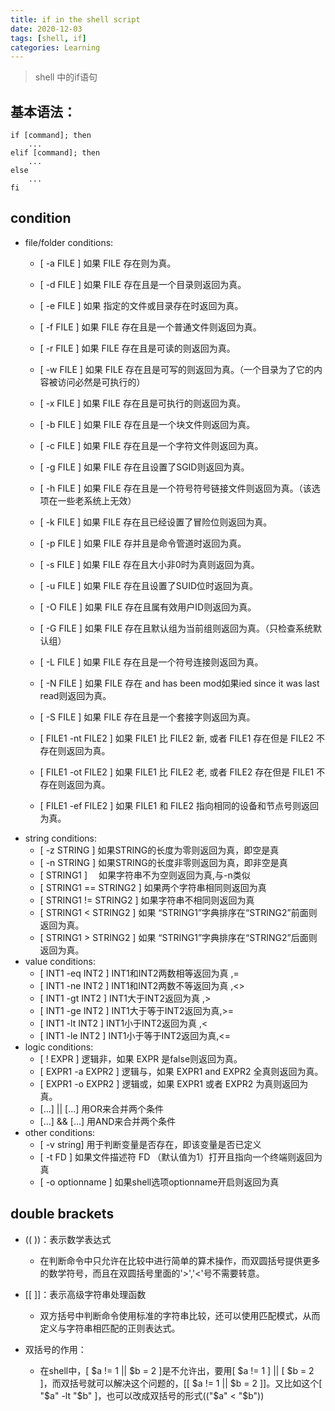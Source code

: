 ```yaml
---
title: if in the shell script
date: 2020-12-03
tags: [shell, if]
categories: Learning
---
```

> shell 中的if语句

## 基本语法：
```shell
if [command]; then
    ...
elif [command]; then
    ...
else
    ...
fi
```

## condition
- file/folder conditions:
    - [ -a FILE ] 如果 FILE 存在则为真。
    - [ -d FILE ] 如果 FILE 存在且是一个目录则返回为真。
    - [ -e FILE ] 如果 指定的文件或目录存在时返回为真。
    - [ -f FILE ] 如果 FILE 存在且是一个普通文件则返回为真。
    - [ -r FILE ] 如果 FILE 存在且是可读的则返回为真。
    - [ -w FILE ] 如果 FILE 存在且是可写的则返回为真。（一个目录为了它的内容被访问必然是可执行的）
    - [ -x FILE ] 如果 FILE 存在且是可执行的则返回为真。

    - [ -b FILE ] 如果 FILE 存在且是一个块文件则返回为真。
    - [ -c FILE ] 如果 FILE 存在且是一个字符文件则返回为真。
    - [ -g FILE ] 如果 FILE 存在且设置了SGID则返回为真。
    - [ -h FILE ] 如果 FILE 存在且是一个符号符号链接文件则返回为真。（该选项在一些老系统上无效）
    - [ -k FILE ] 如果 FILE 存在且已经设置了冒险位则返回为真。
    - [ -p FILE ] 如果 FILE 存并且是命令管道时返回为真。
    - [ -s FILE ] 如果 FILE 存在且大小非0时为真则返回为真。
    - [ -u FILE ] 如果 FILE 存在且设置了SUID位时返回为真。
    - [ -O FILE ] 如果 FILE 存在且属有效用户ID则返回为真。
    - [ -G FILE ] 如果 FILE 存在且默认组为当前组则返回为真。（只检查系统默认组）
    - [ -L FILE ] 如果 FILE 存在且是一个符号连接则返回为真。
    - [ -N FILE ] 如果 FILE 存在 and has been mod如果ied since it was last read则返回为真。
    - [ -S FILE ] 如果 FILE 存在且是一个套接字则返回为真。
    - [ FILE1 -nt FILE2 ] 如果 FILE1 比 FILE2 新, 或者 FILE1 存在但是 FILE2 不存在则返回为真。
    - [ FILE1 -ot FILE2 ] 如果 FILE1 比 FILE2 老, 或者 FILE2 存在但是 FILE1 不存在则返回为真。
    - [ FILE1 -ef FILE2 ] 如果 FILE1 和 FILE2 指向相同的设备和节点号则返回为真。
- string conditions:
    - [ -z STRING ] 如果STRING的长度为零则返回为真，即空是真
    - [ -n STRING ] 如果STRING的长度非零则返回为真，即非空是真
    - [ STRING1 ]　 如果字符串不为空则返回为真,与-n类似
    - [ STRING1 == STRING2 ] 如果两个字符串相同则返回为真
    - [ STRING1 != STRING2 ] 如果字符串不相同则返回为真
    - [ STRING1 < STRING2 ] 如果 “STRING1”字典排序在“STRING2”前面则返回为真。
    - [ STRING1 > STRING2 ] 如果 “STRING1”字典排序在“STRING2”后面则返回为真。
- value conditions:
    - [ INT1 -eq INT2 ] INT1和INT2两数相等返回为真 ,=
    - [ INT1 -ne INT2 ] INT1和INT2两数不等返回为真 ,<>
    - [ INT1 -gt INT2 ] INT1大于INT2返回为真 ,>
    - [ INT1 -ge INT2 ] INT1大于等于INT2返回为真,>=
    - [ INT1 -lt INT2 ] INT1小于INT2返回为真 ,<
    - [ INT1 -le INT2 ] INT1小于等于INT2返回为真,<=
- logic conditions:
    - [ ! EXPR ] 逻辑非，如果 EXPR 是false则返回为真。
    - [ EXPR1 -a EXPR2 ] 逻辑与，如果 EXPR1 and EXPR2 全真则返回为真。
    - [ EXPR1 -o EXPR2 ] 逻辑或，如果 EXPR1 或者 EXPR2 为真则返回为真。
    - [...] || [...] 用OR来合并两个条件
    - [...] && [...] 用AND来合并两个条件
- other conditions:
    - [ -v string] 用于判断变量是否存在，即该变量是否已定义
    - [ -t FD ] 如果文件描述符 FD （默认值为1）打开且指向一个终端则返回为真
    - [ -o optionname ] 如果shell选项optionname开启则返回为真

## double brackets
- (( ))：表示数学表达式
    - 在判断命令中只允许在比较中进行简单的算术操作，而双圆括号提供更多的数学符号，而且在双圆括号里面的'>','<'号不需要转意。

- [[ ]]：表示高级字符串处理函数
    - 双方括号中判断命令使用标准的字符串比较，还可以使用匹配模式，从而定义与字符串相匹配的正则表达式。

- 双括号的作用：
    - 在shell中，[ $a != 1 || $b = 2 ]是不允许出，要用[ $a != 1 ] || [ $b = 2 ]，而双括号就可以解决这个问题的，[[ $a != 1 || $b = 2 ]]。又比如这个[ "$a" -lt "$b" ]，也可以改成双括号的形式(("$a" < "$b"))
